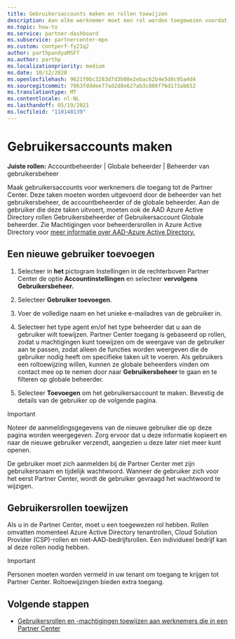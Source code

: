 ```yaml
---
title: Gebruikersaccounts maken en rollen toewijzen
description: Aan elke werknemer moet een rol worden toegewezen voordat deze toegang heeft tot Partner Center. Meer informatie over het maken van gebruikersaccounts, het toewijzen van rollen en het instellen van machtigingen.
ms.topic: how-to
ms.service: partner-dashboard
ms.subservice: partnercenter-mpn
ms.custom: contperf-fy21q2
author: parthpandyaMSFT
ms.author: parthp
ms.localizationpriority: medium
ms.date: 10/12/2020
ms.openlocfilehash: 9621f0bc3283d7d3b08e2ebac62b4e5d8c95a4d4
ms.sourcegitcommit: 7063fdddee77ad2d8e627ab3c806f76d173ab652
ms.translationtype: MT
ms.contentlocale: nl-NL
ms.lasthandoff: 05/19/2021
ms.locfileid: "110148139"
---
```

# <a name="create-user-accounts"></a>Gebruikersaccounts maken  

**Juiste rollen:** Accountbeheerder | Globale beheerder | Beheerder van gebruikersbeheer

Maak gebruikersaccounts voor werknemers die toegang tot de Partner Center. Deze taken moeten worden uitgevoerd door de beheerder van het gebruikersbeheer, de accountbeheerder of de globale beheerder. Aan de gebruiker die deze taken uitvoert, moeten ook de AAD Azure Active Directory rollen Gebruikersbeheerder of Gebruikersaccount Globale beheerder. Zie Machtigingen voor beheerdersrollen in Azure Active Directory voor [meer informatie over AAD-Azure Active Directory.](/azure/active-directory/users-groups-roles/directory-assign-admin-roles)

## <a name="add-a-new-user"></a>Een nieuwe gebruiker toevoegen

1. Selecteer in **het** pictogram Instellingen in de rechterboven Partner Center de optie **Accountinstellingen** en selecteer **vervolgens Gebruikersbeheer.**

2. Selecteer **Gebruiker toevoegen**.

3. Voer de volledige naam en het unieke e-mailadres van de gebruiker in.

4. Selecteer het type agent en/of het type beheerder dat u aan de gebruiker wilt toewijzen. Partner Center toegang is gebaseerd op rollen, zodat u machtigingen kunt toewijzen om de weergave van de gebruiker aan te passen, zodat alleen de functies worden weergeven die de gebruiker nodig heeft om specifieke taken uit te voeren.  Als gebruikers een roltoewijzing willen, kunnen ze globale beheerders vinden om contact mee op te nemen door naar **Gebruikersbeheer** te gaan en te filteren op globale beheerder.

5. Selecteer **Toevoegen** om het gebruikersaccount te maken. Bevestig de details van de gebruiker op de volgende pagina.

> [!IMPORTANT]  
> Noteer de aanmeldingsgegevens van de nieuwe gebruiker die op deze pagina worden weergegeven. Zorg ervoor dat u deze informatie kopieert en naar de nieuwe gebruiker verzendt, aangezien u deze later niet meer kunt openen. 

De gebruiker moet zich aanmelden bij de Partner Center met zijn gebruikersnaam en tijdelijk wachtwoord. Wanneer de gebruiker zich voor het eerst Partner Center, wordt de gebruiker gevraagd het wachtwoord te wijzigen.

## <a name="assign-user-roles"></a>Gebruikersrollen toewijzen

Als u in de Partner Center, moet u een toegewezen rol hebben.  Rollen omvatten momenteel Azure Active Directory tenantrollen, Cloud Solution Provider (CSP)-rollen en niet-AAD-bedrijfsrollen. Een individueel bedrijf kan al deze rollen nodig hebben.

>[!Important]
>Personen moeten worden vermeld in uw tenant om toegang te krijgen tot Partner Center. Roltoewijzingen bieden extra toegang.

## <a name="next-steps"></a>Volgende stappen

- [Gebruikersrollen en -machtigingen toewijzen aan werknemers die in een Partner Center](permissions-overview.md)
